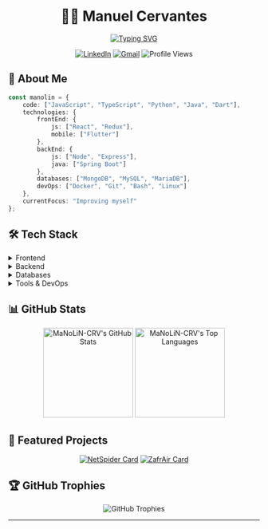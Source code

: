 <div align="center">
  
  # 👨‍💻 Manuel Cervantes
  
  [![Typing SVG](https://readme-typing-svg.herokuapp.com?font=Fira+Code&pause=1000&color=00F7C3&center=true&vCenter=true&random=false&width=435&lines=Full-Stack+Developer🥶;Cloud+Computing+Enthusiast🗿;CyberSecurity👾)](https://git.io/typing-svg)
  
  <p align="center">
    <a href="https://www.linkedin.com/in/manuel-cervantes-vico-835b99308/"><img src="https://img.shields.io/badge/LinkedIn-0077B5?style=for-the-badge&logo=linkedin&logoColor=white" alt="LinkedIn"/></a>
    <a href="mailto:cervantesvicomanuel@gmail.com"><img src="https://img.shields.io/badge/Gmail-D14836?style=for-the-badge&logo=gmail&logoColor=white" alt="Gmail"/></a>
    <img src="https://komarev.com/ghpvc/?username=MaNoLiN-CRV&style=for-the-badge&color=brightgreen" alt="Profile Views"/>
  </p>
</div>

## 🚀 About Me

```typescript
const manolin = {
    code: ["JavaScript", "TypeScript", "Python", "Java", "Dart"],
    technologies: {
        frontEnd: {
            js: ["React", "Redux"],
            mobile: ["Flutter"]
        },
        backEnd: {
            js: ["Node", "Express"],
            java: ["Spring Boot"]
        },
        databases: ["MongoDB", "MySQL", "MariaDB"],
        devOps: ["Docker", "Git", "Bash", "Linux"]
    },
    currentFocus: "Improving myself"
};
```

## 🛠️ Tech Stack

<details>
<summary>Frontend</summary>
<br>

![React](https://img.shields.io/badge/React-20232A?style=for-the-badge&logo=react&logoColor=61DAFB)
![JavaScript](https://img.shields.io/badge/JavaScript-F7DF1E?style=for-the-badge&logo=javascript&logoColor=black)
![TypeScript](https://img.shields.io/badge/TypeScript-007ACC?style=for-the-badge&logo=typescript&logoColor=white)
![Redux](https://img.shields.io/badge/Redux-593D88?style=for-the-badge&logo=redux&logoColor=white)
![Flutter](https://img.shields.io/badge/Flutter-02569B?style=for-the-badge&logo=flutter&logoColor=white)
![Dart](https://img.shields.io/badge/Dart-0175C2?style=for-the-badge&logo=dart&logoColor=white)

</details>

<details>
<summary>Backend</summary>
<br>

![NodeJS](https://img.shields.io/badge/Node.js-43853D?style=for-the-badge&logo=node.js&logoColor=white)
![Express](https://img.shields.io/badge/Express.js-404D59?style=for-the-badge)
![Python](https://img.shields.io/badge/Python-14354C?style=for-the-badge&logo=python&logoColor=white)
![Java](https://img.shields.io/badge/Java-ED8B00?style=for-the-badge&logo=openjdk&logoColor=white)
![TypeScript](https://img.shields.io/badge/TypeScript-007ACC?style=for-the-badge&logo=typescript&logoColor=white)

</details>

<details>
<summary>Databases</summary>
<br>

![MySQL](https://img.shields.io/badge/MySQL-005C84?style=for-the-badge&logo=mysql&logoColor=white)
![MongoDB](https://img.shields.io/badge/MongoDB-4EA94B?style=for-the-badge&logo=mongodb&logoColor=white)
![MariaDB](https://img.shields.io/badge/MariaDB-003545?style=for-the-badge&logo=mariadb&logoColor=white)

</details>

<details>
<summary>Tools & DevOps</summary>
<br>

![Docker](https://img.shields.io/badge/Docker-2496ED?style=for-the-badge&logo=docker&logoColor=white)
![Git](https://img.shields.io/badge/Git-F05032?style=for-the-badge&logo=git&logoColor=white)
![Linux](https://img.shields.io/badge/Linux-FCC624?style=for-the-badge&logo=linux&logoColor=black)
![Bash](https://img.shields.io/badge/Bash-4EAA25?style=for-the-badge&logo=gnu-bash&logoColor=white)

</details>

## 📊 GitHub Stats

<div align="center">
  <img height="180em" src="https://github-readme-stats.vercel.app/api?username=MaNoLiN-CRV&show_icons=true&theme=radical" alt="MaNoLiN-CRV's GitHub Stats"/>
  <img height="180em" src="https://github-readme-stats.vercel.app/api/top-langs/?username=MaNoLiN-CRV&layout=compact&theme=radical" alt="MaNoLiN-CRV's Top Languages"/>
</div>

## 🎯 Featured Projects

<div align="center">

[![NetSpider Card](https://github-readme-stats.vercel.app/api/pin/?username=MaNoLiN-CRV&repo=NetSpider&theme=radical)](https://github.com/MaNoLiN-CRV/NetSpider)
[![ZafrAir Card](https://github-readme-stats.vercel.app/api/pin/?username=MaNoLiN-CRV&repo=ZafrAir&theme=radical)](https://github.com/MaNoLiN-CRV/ZafrAir)

</div>

## 🏆 GitHub Trophies

<div align="center">
  <img src="https://github-profile-trophy.vercel.app/?username=MaNoLiN-CRV&theme=radical&no-frame=false&no-bg=true&margin-w=4" alt="GitHub Trophies"/>
</div>

---
